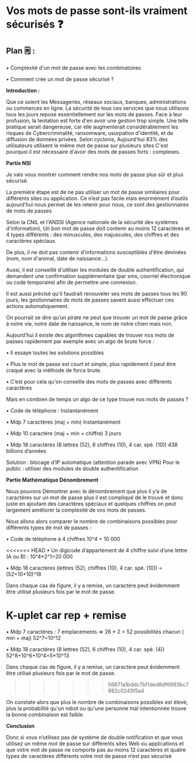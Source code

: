 # Vos mots de passe sont-ils vraiment sécurisés ❓

## Plan 🗒 :

• Complexité d'un mot de passe avec les combinatoires

• Comment crée un mot de passe sécurisé ?

**Introduction :**

Que ce soient les Messageries, réseaux sociaux, banques, administrations ou commerces en ligne. La sécurité de tous ces services que nous utilisons tous les jours repose essentiellement sur les mots de passes. Face à leur profusion, la tentation est forte d'en avoir une gestion trop simple. Une telle pratique serait dangereuse, car elle augmenterait considérablement les risques de Cybercriminalité, ransomware, usurpation d'identité, et de diffusion de données privées. Selon cyclonis, Aujourd'hui 83% des utilisateurs utilisent le même mot de passe sur plusieurs sites C'est pourquoi il est nécessaire d'avoir des mots de passes forts : complexes.

**Partie NSI** 

Je vais vous montrer comment rendre nos mots de passe plus sûr et plus sécurisé. 

La première étape est de ne pas utiliser un mot de passe similaires pour différents sites ou application. Ce n’est pas facile mais énormément d’outils aujourd’hui nous permet de les retenir pour nous, ce sont des gestionnaires de mots de passes

Selon la CNIL et l'ANSSI (Agence nationale de la sécurité des systèmes d'information), Un bon mot de passe doit contenir au moins 12 caractères et 4 types différents : des minuscules, des majuscules, des chiffres et des caractères spéciaux.

De plus, il ne doit pas contenir d'informations susceptibles d'être devinées (nom, nom d'animal, date de naissance...).
 
Aussi, il est conseillé d'utiliser les modules de double authentification, qui demandent une confirmation supplémentaire (par sms, courriel électronique ou code temporaire) afin de permettre une connexion. 

Il est aussi précisé qu'il faudrait renouveler ses mots de passes tous les 90 jours, les gestionnaires de mots de passes savent aussi effectuer ces actions automatiquement. 

On pourrait se dire qu’un pirate ne peut que trouver un mot de passe grâce à notre vie, notre date de naissance, le nom de notre chien mais non.

Aujourd’hui il existe des algorithmes capables de trouver nos mots de passes rapidement par exemple avec un algo de brute force :

• Il essaye toutes les solutions possibles 

• Plus le mot de passe est court et simple, plus rapidement il peut être craqué avec la méthode de force brute.  

• C’est pour cela qu'on conseille des mots de passes avec différents caractères

Mais en combien de temps un algo de ce type trouve nos mots de passes ?

•  Code de téléphone : Instantanément

• Mdp 7 caractères (maj + min) Instantanément 

• Mdp 10 caractère (maj + min + chiffre) 3 jours

• Mdp 18 caractères (8 lettres (52), 6 chiffres (10), 4 car. spé. (10)) 438 
billions d’années

Solution : blocage d’IP automatique (attention parade avec VPN) 
Pour le public : utiliser des modules de double authentification

**Partie Mathématique Dénombrement** 

Nous pouvons Démontrer avec le dénombrement que plus il y’a de caractères sur un mot de passe plus il est compliqué de le trouvé et donc juste en ajoutant des caractères spéciaux et quelques chiffres on peut largement améliorer la complexité de vos mots de passes.

Nous allons alors comparer le nombre de combinaisons possibles pour différents
types de mot de passes :

• Code de téléphone à 4 chiffres 10^4 = 10 000
	
<<<<<<< HEAD
• Un digicode d’appartement de 4 chiffre suivi d’une lettre (A ou B)  : 10^4*2^1=20 000

• Mdp 18 caractères (lettres (52), chiffres (10), 4 car. spé. (10)) = (52+10+10)^18

Dans chaque cas de figure, il y a remise, un caractère peut évidemment être utilisé plusieurs fois par le mot de passe.

K-uplet car rep + remise
=======
• Mdp 7 caractères : 7 emplacements => 26 * 2 = 52 possibilités chacun ( min + maj)  52^7=10^12

• Mdp 18 caractères (8 lettres (52), 6 chiffres (10), 4 car. spé. (4))  52^8+10^6+10^4=5*10^13

Dans chaque cas de figure, il y a remise, un caractère peut évidemment être utilisé plusieurs fois par le mot de passe. 
>>>>>>> 56671a1bddc7bf1ded8df6993bc7982c0245f5a4

On constate alors que plus le nombre de combinaisons possibles est élevé, plus la probabilité qu'un robot ou qu'une personne mal intentionnée trouve la bonne combinaison est faible.

**Conclusion**

 Donc si vous n’utilisez pas de système de double notification et que vous utilisez un même mot de passe sur différents sites Web ou applications et que votre mot de passe ne comporte pas au moins 12 caractères et quatre types de caractères différents votre mot de passe n’est pas sécurisé

